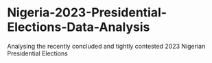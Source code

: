 # Nigeria-2023-Presidential-Elections-Data-Analysis
Analysing the recently concluded and tightly contested 2023 Nigerian Presidential Elections

